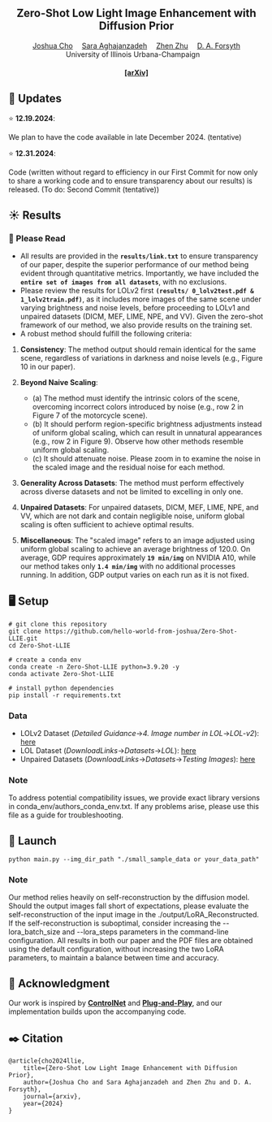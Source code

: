 <div align="center">

<h2>Zero-Shot Low Light Image Enhancement with Diffusion Prior</h2>

<div>
    <a href='https://github.com/hello-world-from-joshua' target='_blank'>Joshua Cho</a>&emsp;
    <a href='https://saraaghajanzadeh.github.io/' target='_blank'>Sara Aghajanzadeh</a>&emsp;
    <a href='https://zzhu.vision/' target='_blank'>Zhen Zhu</a>&emsp;
    <a href='http://luthuli.cs.uiuc.edu/~daf/' target='_blank'>D. A. Forsyth</a>
</div>
<div>
    University of Illinois Urbana-Champaign&emsp; 
</div>

<div>
    <h4 align="center">
        <a href="https://arxiv.org/abs/2412.13401" target='_blank'>[arXiv]</a>
    </h4>
</div>


</div>

## :mega: Updates
:star: **12.19.2024**: 

We plan to have the code available in late December 2024. (tentative)

:star: **12.31.2024**: 

Code (written without regard to efficiency in our First Commit for now only to share a working code and to ensure transparency about our results) is released. (To do: Second Commit (tentative))


## :sunny: Results
### :pushpin: Please Read
- All results are provided in the **`results/link.txt`** to ensure transparency of our paper, despite the superior performance of our method being evident through quantitative metrics. Importantly, we have included the **`entire set of images from all datasets`**, with no exclusions.
- Please review the results for LOLv2 first **`(results/ 0_lolv2test.pdf & 1_lolv2train.pdf)`**, as it includes more images of the same scene under varying brightness and noise levels, before proceeding to LOLv1 and unpaired datasets (DICM, MEF, LIME, NPE, and VV). Given the zero-shot framework of our method, we also provide results on the training set.
- A robust method should fulfill the following criteria:

1. **Consistency**: The method output should remain identical for the same scene, regardless of variations in darkness and noise levels (e.g., Figure 10 in our paper).

2. **Beyond Naive Scaling**: 
   - (a) The method must identify the intrinsic colors of the scene, overcoming incorrect colors introduced by noise (e.g., row 2 in Figure 7 of the motorcycle scene).
   - (b) It should perform region-specific brightness adjustments instead of uniform global scaling, which can result in unnatural appearances (e.g., row 2 in Figure 9). Observe how other methods resemble uniform global scaling.
   - (c) It should attenuate noise. Please zoom in to examine the noise in the scaled image and the residual noise for each method.

3. **Generality Across Datasets**: The method must perform effectively across diverse datasets and not be limited to excelling in only one.

4. **Unpaired Datasets**: For unpaired datasets, DICM, MEF, LIME, NPE, and VV, which are not dark and contain negligible noise, uniform global scaling is often sufficient to achieve optimal results.

5. **Miscellaneous**: The "scaled image" refers to an image adjusted using uniform global scaling to achieve an average brightness of 120.0. On average, GDP requires approximately **`19 min/img`** on NVIDIA A10, while our method takes only **`1.4 min/img`** with no additional processes running. In addition, GDP output varies on each run as it is not fixed.


## :desktop_computer: Setup
```
# git clone this repository
git clone https://github.com/hello-world-from-joshua/Zero-Shot-LLIE.git
cd Zero-Shot-LLIE

# create a conda env
conda create -n Zero-Shot-LLIE python=3.9.20 -y
conda activate Zero-Shot-LLIE

# install python dependencies
pip install -r requirements.txt
```

### Data
- LOLv2 Dataset (*Detailed Guidance*→*4. Image number in LOL*→*LOL-v2*): [here](https://github.com/flyywh/CVPR-2020-Semi-Low-Light)
- LOL Dataset (*DownloadLinks*→*Datasets*→*LOL*): [here](https://daooshee.github.io/BMVC2018website/)
- Unpaired Datasets (*DownloadLinks*→*Datasets*→*Testing Images*): [here](https://daooshee.github.io/BMVC2018website/)
  
### Note
To address potential compatibility issues, we provide exact library versions in conda_env/authors_conda_env.txt. If any problems arise, please use this file as a guide for troubleshooting.


## 🚀 Launch
```
python main.py --img_dir_path "./small_sample_data or your_data_path"
```
### Note
Our method relies heavily on self-reconstruction by the diffusion model. Should the output images fall short of expectations, please evaluate the self-reconstruction of the input image in the ./output/LoRA_Reconstructed. If the self-reconstruction is suboptimal, consider increasing the --lora_batch_size and --lora_steps parameters in the command-line configuration. All results in both our paper and the PDF files are obtained using the default configuration, without increasing the two LoRA parameters, to maintain a balance between time and accuracy.


## :handshake: Acknowledgment
Our work is inspired by [**ControlNet**](https://arxiv.org/pdf/2302.05543) and [**Plug-and-Play**](https://pnp-diffusion.github.io/), and our implementation builds upon the accompanying code.


## :black_nib: Citation
```
@article{cho2024llie,
    title={Zero-Shot Low Light Image Enhancement with Diffusion Prior},
    author={Joshua Cho and Sara Aghajanzadeh and Zhen Zhu and D. A. Forsyth},
    journal={arxiv},
    year={2024}
}
```
